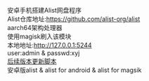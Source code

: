 安卓手机搭建Alist网盘程序  
Alist仓库地址:<https://github.com/alist-org/alist>  
aarch64架构处理器  
使用magisk刷入该模块  
本地地址:<http://127.0.0.1:5244>  
user:admin & passwd:xyj  
[后续版本更新脚本](http://blog.xyj1.eu.org/share/alistformagisk.html)  
安卓版alist & alist for android & alist for magsik
